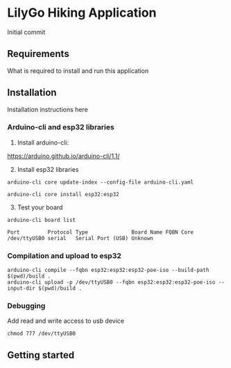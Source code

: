 # LilyGo Hiking Application

Initial commit

## Requirements

What is required to install and run this application

## Installation

Installation instructions here

### Arduino-cli and esp32 libraries

1. Install arduino-cli:

https://arduino.github.io/arduino-cli/1.1/

2. Install esp32 libraries

```console
arduino-cli core update-index --config-file arduino-cli.yaml

arduino-cli core install esp32:esp32
```

3. Test your board

```console
arduino-cli board list

Port         Protocol Type              Board Name FQBN Core
/dev/ttyUSB0 serial   Serial Port (USB) Unknown
```

### Compilation and upload to esp32

```console
arduino-cli compile --fqbn esp32:esp32:esp32-poe-iso --build-path $(pwd)/build .
arduino-cli upload -p /dev/ttyUSB0 --fqbn esp32:esp32:esp32-poe-iso --input-dir $(pwd)/build .
```


### Debugging

Add read and write access to usb device 

```console
chmod 777 /dev/ttyUSB0
```


## Getting started

